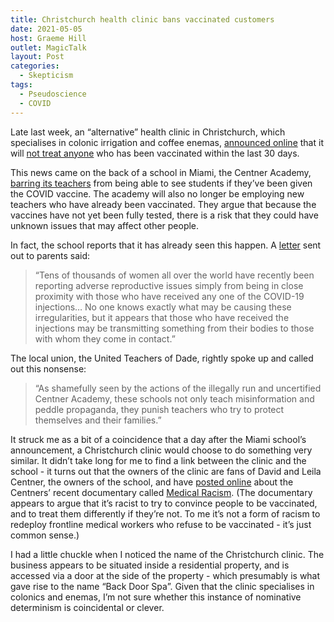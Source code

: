 ```yaml
---
title: Christchurch health clinic bans vaccinated customers
date: 2021-05-05
host: Graeme Hill
outlet: MagicTalk
layout: Post
categories:
  - Skepticism
tags:
  - Pseudoscience
  - COVID
---
```


Late last week, an “alternative” health clinic in Christchurch, which specialises in colonic irrigation and coffee enemas, [announced online](https://www.backdoorspa.co.nz/) that it will [not treat anyone](https://www.stuff.co.nz/national/health/coronavirus/124955112/christchurch-alternative-health-clinic-imposes-30day-wait-on-vaccinated-clients) who has been vaccinated within the last 30 days.

<!-- more -->

This news came on the back of a school in Miami, the Centner Academy, [barring its teachers](https://www.bbc.com/news/world-us-canada-56905752) from being able to see students if they’ve been given the COVID vaccine. The academy will also no longer be employing new teachers who have already been vaccinated. They argue that because the vaccines have not yet been fully tested, there is a risk that they could have unknown issues that may affect other people.

In fact, the school reports that it has already seen this happen. A [letter](https://miami.cbslocal.com/2021/04/27/baffling-parents-confused-centner-academy-not-employee-people-vaccinated/) sent out to parents said:

> “Tens of thousands of women all over the world have recently been reporting adverse reproductive issues simply from being in close proximity with those who have received any one of the COVID-19 injections… No one knows exactly what may be causing these irregularities, but it appears that those who have received the injections may be transmitting something from their bodies to those with whom they come in contact.”

The local union, the United Teachers of Dade, rightly spoke up and called out this nonsense:

> “As shamefully seen by the actions of the illegally run and uncertified Centner Academy, these schools not only teach misinformation and peddle propaganda, they punish teachers who try to protect themselves and their families.”

It struck me as a bit of a coincidence that a day after the Miami school’s announcement, a Christchurch clinic would choose to do something very similar. It didn’t take long for me to find a link between the clinic and the school - it turns out that the owners of the clinic are fans of David and Leila Centner, the owners of the school, and have [posted online](https://www.facebook.com/thebackdoorspa/posts/1848873501953681) about the Centners’ recent documentary called [Medical Racism](https://medicalracism.childrenshealthdefense.org/). (The documentary appears to argue that it’s racist to try to convince people to be vaccinated, and to treat them differently if they’re not. To me it’s not a form of racism to redeploy frontline medical workers who refuse to be vaccinated - it’s just common sense.)

I had a little chuckle when I noticed the name of the Christchurch clinic. The business appears to be situated inside a residential property, and is accessed via a door at the side of the property - which presumably is what gave rise to the name “Back Door Spa”. Given that the clinic specialises in colonics and enemas, I’m not sure whether this instance of nominative determinism is coincidental or clever.
